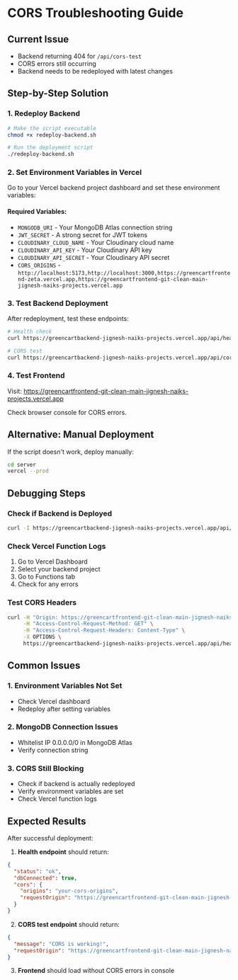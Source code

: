 # CORS Troubleshooting Guide

## Current Issue

- Backend returning 404 for `/api/cors-test`
- CORS errors still occurring
- Backend needs to be redeployed with latest changes

## Step-by-Step Solution

### 1. Redeploy Backend

```bash
# Make the script executable
chmod +x redeploy-backend.sh

# Run the deployment script
./redeploy-backend.sh
```

### 2. Set Environment Variables in Vercel

Go to your Vercel backend project dashboard and set these environment variables:

#### Required Variables:

- `MONGODB_URI` - Your MongoDB Atlas connection string
- `JWT_SECRET` - A strong secret for JWT tokens
- `CLOUDINARY_CLOUD_NAME` - Your Cloudinary cloud name
- `CLOUDINARY_API_KEY` - Your Cloudinary API key
- `CLOUDINARY_API_SECRET` - Your Cloudinary API secret
- `CORS_ORIGINS` - `http://localhost:5173,http://localhost:3000,https://greencartfrontend-zeta.vercel.app,https://greencartfrontend-git-clean-main-jignesh-naiks-projects.vercel.app`

### 3. Test Backend Deployment

After redeployment, test these endpoints:

```bash
# Health check
curl https://greencartbackend-jignesh-naiks-projects.vercel.app/api/health

# CORS test
curl https://greencartbackend-jignesh-naiks-projects.vercel.app/api/cors-test
```

### 4. Test Frontend

Visit: https://greencartfrontend-git-clean-main-jignesh-naiks-projects.vercel.app

Check browser console for CORS errors.

## Alternative: Manual Deployment

If the script doesn't work, deploy manually:

```bash
cd server
vercel --prod
```

## Debugging Steps

### Check if Backend is Deployed

```bash
curl -I https://greencartbackend-jignesh-naiks-projects.vercel.app/api/health
```

### Check Vercel Function Logs

1. Go to Vercel Dashboard
2. Select your backend project
3. Go to Functions tab
4. Check for any errors

### Test CORS Headers

```bash
curl -H "Origin: https://greencartfrontend-git-clean-main-jignesh-naiks-projects.vercel.app" \
     -H "Access-Control-Request-Method: GET" \
     -H "Access-Control-Request-Headers: Content-Type" \
     -X OPTIONS \
     https://greencartbackend-jignesh-naiks-projects.vercel.app/api/health
```

## Common Issues

### 1. Environment Variables Not Set

- Check Vercel dashboard
- Redeploy after setting variables

### 2. MongoDB Connection Issues

- Whitelist IP 0.0.0.0/0 in MongoDB Atlas
- Verify connection string

### 3. CORS Still Blocking

- Check if backend is actually redeployed
- Verify environment variables are set
- Check Vercel function logs

## Expected Results

After successful deployment:

1. **Health endpoint** should return:

```json
{
  "status": "ok",
  "dbConnected": true,
  "cors": {
    "origins": "your-cors-origins",
    "requestOrigin": "https://greencartfrontend-git-clean-main-jignesh-naiks-projects.vercel.app"
  }
}
```

2. **CORS test endpoint** should return:

```json
{
  "message": "CORS is working!",
  "requestOrigin": "https://greencartfrontend-git-clean-main-jignesh-naiks-projects.vercel.app"
}
```

3. **Frontend** should load without CORS errors in console
